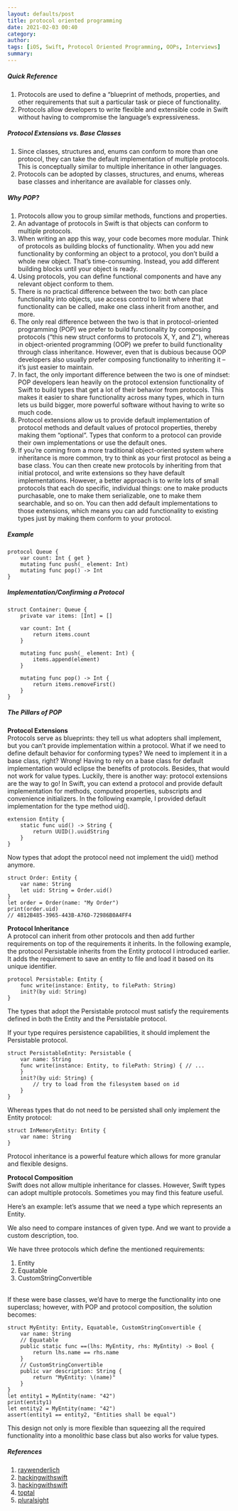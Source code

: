 ```yaml
---
layout: defaults/post
title: protocol oriented programming
date: 2021-02-03 00:40
category: 
author: 
tags: [iOS, Swift, Protocol Oriented Programming, OOPs, Interviews]
summary: 
---
```


##### Quick Reference
1. Protocols are used to define a “blueprint of methods, properties, and other requirements that suit a particular task or piece of functionality.
1. Protocols allow developers to write flexible and extensible code in Swift without having to compromise the language’s expressiveness.

##### Protocol Extensions vs. Base Classes
1. Since classes, structures and, enums can conform to more than one protocol, they can take the default implementation of multiple protocols. This is conceptually similar to multiple inheritance in other languages.
1. Protocols can be adopted by classes, structures, and enums, whereas base classes and inheritance are available for classes only.

##### Why POP?
1. Protocols allow you to group similar methods, functions and properties.
1. An advantage of protocols in Swift is that objects can conform to multiple protocols.
1. When writing an app this way, your code becomes more modular. Think of protocols as building blocks of functionality. When you add new functionality by conforming an object to a protocol, you don’t build a whole new object. That’s time-consuming. Instead, you add different building blocks until your object is ready.
1. Using protocols, you can define functional components and have any relevant object conform to them.
1. There is no practical difference between the two: both can place functionality into objects, use access control to limit where that functionality can be called, make one class inherit from another, and more.
1. The only real difference between the two is that in protocol-oriented programming (POP) we prefer to build functionality by composing protocols (“this new struct conforms to protocols X, Y, and Z”), whereas in object-oriented programming (OOP) we prefer to build functionality through class inheritance. However, even that is dubious because OOP developers also usually prefer composing functionality to inheriting it – it’s just easier to maintain.
1. In fact, the only important difference between the two is one of mindset: POP developers lean heavily on the protocol extension functionality of Swift to build types that get a lot of their behavior from protocols. This makes it easier to share functionality across many types, which in turn lets us build bigger, more powerful software without having to write so much code.
1. Protocol extensions allow us to provide default implementation of protocol methods and default values of protocol properties, thereby making them “optional”. Types that conform to a protocol can provide their own implementations or use the default ones.
1. If you’re coming from a more traditional object-oriented system where inheritance is more common, try to think as your first protocol as being a base class. You can then create new protocols by inheriting from that initial protocol, and write extensions so they have default implementations. However, a better approach is to write lots of small protocols that each do specific, individual things: one to make products purchasable, one to make them serializable, one to make them searchable, and so on. You can then add default implementations to those extensions, which means you can add functionality to existing types just by making them conform to your protocol.

##### Example

    protocol Queue {
        var count: Int { get }
        mutating func push(_ element: Int) 
        mutating func pop() -> Int
    }

##### Implementation/Confirming a Protocol
    struct Container: Queue {
        private var items: [Int] = []
        
        var count: Int {
            return items.count
        }
        
        mutating func push(_ element: Int) {
            items.append(element)
        }
        
        mutating func pop() -> Int {
            return items.removeFirst()
        }
    }
    
##### The Pillars of POP
**Protocol Extensions**<br>
    Protocols serve as blueprints: they tell us what adopters shall implement, but you can’t provide implementation within a protocol. What if we need to define default behavior for conforming types? We need to implement it in a base class, right? Wrong! Having to rely on a base class for default implementation would eclipse the benefits of protocols. Besides, that would not work for value types. Luckily, there is another way: protocol extensions are the way to go! In Swift, you can extend a protocol and provide default implementation for methods, computed properties, subscripts and convenience initializers. In the following example, I provided default implementation for the type method uid().

    extension Entity {
        static func uid() -> String {
            return UUID().uuidString
        }
    }

Now types that adopt the protocol need not implement the uid() method anymore.

    struct Order: Entity {
        var name: String
        let uid: String = Order.uid()
    }
    let order = Order(name: "My Order")
    print(order.uid)
    // 4812B485-3965-443B-A76D-72986B0A4FF4

**Protocol Inheritance**<br>
    A protocol can inherit from other protocols and then add further requirements on top of the requirements it inherits. In the following example, the protocol Persistable inherits from the Entity protocol I introduced earlier. It adds the requirement to save an entity to file and load it based on its unique identifier.

    protocol Persistable: Entity {
        func write(instance: Entity, to filePath: String)
        init?(by uid: String)
    }

The types that adopt the Persistable protocol must satisfy the requirements defined in both the Entity and the Persistable protocol.

If your type requires persistence capabilities, it should implement the Persistable protocol.

    struct PersistableEntity: Persistable {
        var name: String
        func write(instance: Entity, to filePath: String) { // ...
        }  
        init?(by uid: String) {
            // try to load from the filesystem based on id
        }
    }

Whereas types that do not need to be persisted shall only implement the Entity protocol:

    struct InMemoryEntity: Entity {
        var name: String
    }

Protocol inheritance is a powerful feature which allows for more granular and flexible designs.

**Protocol Composition**<br>
    Swift does not allow multiple inheritance for classes. However, Swift types can adopt multiple protocols. Sometimes you may find this feature useful.

Here’s an example: let’s assume that we need a type which represents an Entity.

We also need to compare instances of given type. And we want to provide a custom description, too.

We have three protocols which define the mentioned requirements:

1. Entity
1. Equatable
1. CustomStringConvertible
<br>
If these were base classes, we’d have to merge the functionality into one superclass; however, with POP and protocol composition, the solution becomes:

    struct MyEntity: Entity, Equatable, CustomStringConvertible {
        var name: String
        // Equatable
        public static func ==(lhs: MyEntity, rhs: MyEntity) -> Bool {
            return lhs.name == rhs.name
        }
        // CustomStringConvertible
        public var description: String {
            return "MyEntity: \(name)"
        }
    }
    let entity1 = MyEntity(name: "42")
    print(entity1)
    let entity2 = MyEntity(name: "42")
    assert(entity1 == entity2, "Entities shall be equal")

This design not only is more flexible than squeezing all the required functionality into a monolithic base class but also works for value types.


##### References
1. [raywenderlich](https://www.raywenderlich.com/6742901-protocol-oriented-programming-tutorial-in-swift-5-1-getting-started)
1. [hackingwithswift](https://www.hackingwithswift.com/quick-start/understanding-swift/how-is-protocol-oriented-programming-different-from-object-oriented-programming)
1. [hackingwithswift](https://www.hackingwithswift.com/example-code/language/what-is-protocol-oriented-programming)
1. [toptal](https://www.toptal.com/swift/introduction-protocol-oriented-programming-swift)
1. [pluralsight](https://www.pluralsight.com/guides/protocol-oriented-programming-in-swift)
